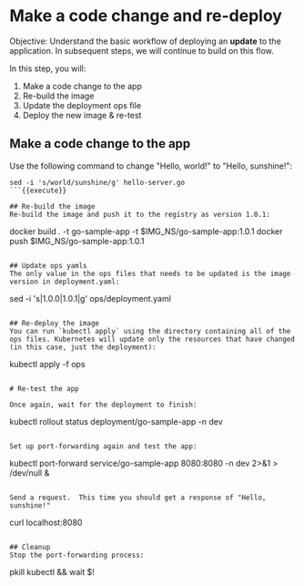 # Make a code change and re-deploy

Objective:
Understand the basic workflow of deploying an **update** to the application. In subsequent steps, we will continue to build on this flow.

In this step, you will:
1. Make a code change to the app
2. Re-build the image
3. Update the deployment ops file
4. Deploy the new image & re-test

## Make a code change to the app
Use the following command to change "Hello, world!" to "Hello, sunshine!":

```
sed -i 's/world/sunshine/g' hello-server.go
```{{execute}}

## Re-build the image
Re-build the image and push it to the registry as version 1.0.1:

```
docker build . -t go-sample-app -t $IMG_NS/go-sample-app:1.0.1
docker push $IMG_NS/go-sample-app:1.0.1
```{{execute}}

## Update ops yamls
The only value in the ops files that needs to be updated is the image version in deployment.yaml:

```
sed -i 's|1.0.0|1.0.1|g' ops/deployment.yaml
```{{execute}}

## Re-deploy the image
You can run `kubectl apply` using the directory containing all of the ops files. Kubernetes will update only the resources that have changed (in this case, just the deployment):

```
kubectl apply -f ops
```{{execute}}

# Re-test the app

Once again, wait for the deployment to finish:

```
kubectl rollout status deployment/go-sample-app -n dev
```{{execute}}

Set up port-forwarding again and test the app:

```
kubectl port-forward service/go-sample-app 8080:8080 -n dev 2>&1 > /dev/null &
```{{execute}}

Send a request.  This time you should get a response of "Hello, sunshine!"

```
curl localhost:8080
```{{execute}}

## Cleanup
Stop the port-forwarding process:

```
pkill kubectl && wait $!
```{{execute}}
